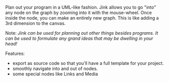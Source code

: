 Plan out your program in a UML-like fashion.  Jink allows you to go "into" any node on the graph by zooming into it with the mouse-wheel.  Once inside the node, you can make an entirely new graph.  This is like adding a 3rd dimension to the canvas.

Note: _Jink can be used for planning out other things besides programs.  It can be used to formulate any grand ideas that may be dwelling in your head!_

Features:
  * export as source code so that you'll have a full template for your project.
  * smoothly navigate into and out of nodes.
  * some special nodes like Links and Media